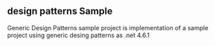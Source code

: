 ## design patterns Sample
Generic Design Patterns sample project is implementation of a sample project using generic desing patterns as .net 4.6.1

